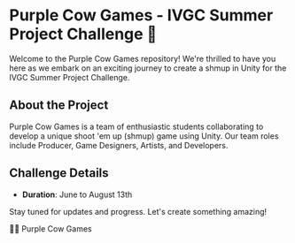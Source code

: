 # Purple Cow Games - IVGC Summer Project Challenge 🚀

Welcome to the Purple Cow Games repository! We're thrilled to have you here as we embark on an exciting journey to create a shmup in Unity for the IVGC Summer Project Challenge.

## About the Project

Purple Cow Games is a team of enthusiastic students collaborating to develop a unique shoot 'em up (shmup) game using Unity. Our team roles include Producer, Game Designers, Artists, and Developers.

## Challenge Details
- **Duration**: June to August 13th


Stay tuned for updates and progress. Let's create something amazing!

💜🐮 Purple Cow Games
